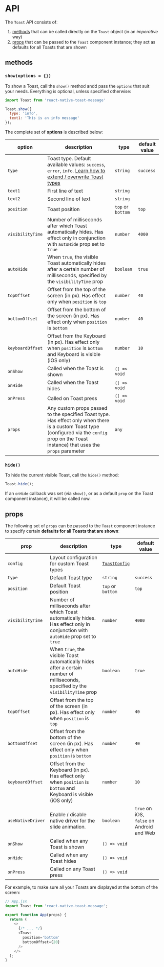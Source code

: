 # API

The `Toast` API consists of:

1. [methods](#methods) that can be called directly on the `Toast` object (in an _imperative_ way)
1. [props](#props) that can be passed to the `Toast` component instance; they act as defaults for all Toasts that are shown

## methods

### `show(options = {})`

To show a Toast, call the `show()` method andd pass the `options` that suit your needs. Everything is optional, unless specified otherwise:

```js
import Toast from 'react-native-toast-message'

Toast.show({
  type: 'info',
  text1: 'This is an info message'
});
```

The complete set of **options** is described below:

| option           | description                                                                                                                                                                                     | type              | default value |
| ---------------- | ----------------------------------------------------------------------------------------------------------------------------------------------------------------------------------------------- | ----------------- | ------------- |
| `type`           | Toast type. Default available values: `success`, `error`, `info`. [Learn how to extend / overwrite Toast types](./custom-layouts.md)                                                            | `string`          | `success`     |
| `text1`          | First line of text                                                                                                                                                                              | `string`          |               |
| `text2`          | Second line of text                                                                                                                                                                             | `string`          |               |
| `position`       | Toast position                                                                                                                                                                                  | `top` or `bottom` | `top`         |
| `visibilityTime` | Number of milliseconds after which Toast automatically hides. Has effect only in conjunction with `autoHide` prop set to `true`                                                                 | `number`          | `4000`        |
| `autoHide`       | When `true`, the visible Toast automatically hides after a certain number of milliseconds, specified by the `visibilityTime` prop                                                               | `boolean`         | `true`        |
| `topOffset`      | Offset from the top of the screen (in px). Has effect only when `position` is `top`                                                                                                             | `number`          | `40`          |
| `bottomOffset`   | Offset from the bottom of the screen (in px). Has effect only when `position` is `bottom`                                                                                                       | `number`          | `40`          |
| `keyboardOffset` | Offset from the Keyboard (in px). Has effect only when `position` is `bottom` and Keyboard is visible (iOS only)                                                                                | `number`          | `10`          |
| `onShow`         | Called when the Toast is shown                                                                                                                                                                  | `() => void`      |               |
| `onHide`         | Called when the Toast hides                                                                                                                                                                     | `() => void`      |               |
| `onPress`        | Called on Toast press                                                                                                                                                                           | `() => void`      |               |
| `props`          | Any custom props passed to the specified Toast type. Has effect only when there is a custom Toast type (configured via the `config` prop on the Toast instance) that uses the `props` parameter | `any`             |               |

### `hide()`

To hide the current visible Toast, call the `hide()` method:

```js
Toast.hide();
```

If an `onHide` callback was set (via `show()`, or as a default `prop` on the Toast component instance), it will be called now.

## props

The following set of `props` can be passed to the `Toast` component instance to specify certain **defaults for all Toasts that are shown**:

| prop              | description                                                                                                                       | type                                   | default value                             |
| ----------------- | --------------------------------------------------------------------------------------------------------------------------------- | -------------------------------------- | ----------------------------------------- |
| `config`          | Layout configuration for custom Toast types                                                                                       | [`ToastConfig`](../src/types/index.ts) |                                           |
| `type`            | Default Toast type                                                                                                                | `string`                               | `success`                                 |
| `position`        | Default Toast position                                                                                                            | `top` or `bottom`                      | `top`                                     |
| `visibilityTime`  | Number of milliseconds after which Toast automatically hides. Has effect only in conjunction with `autoHide` prop set to `true`   | `number`                               | `4000`                                    |
| `autoHide`        | When `true`, the visible Toast automatically hides after a certain number of milliseconds, specified by the `visibilityTime` prop | `boolean`                              | `true`                                    |
| `topOffset`       | Offset from the top of the screen (in px). Has effect only when `position` is `top`                                               | `number`                               | `40`                                      |
| `bottomOffset`    | Offset from the bottom of the screen (in px). Has effect only when `position` is `bottom`                                         | `number`                               | `40`                                      |
| `keyboardOffset`  | Offset from the Keyboard (in px). Has effect only when `position` is `bottom` and Keyboard is visible (iOS only)                  | `number`                               | `10`                                      |
| `useNativeDriver` | Enable / disable native driver for the slide animation.                                                                           | `boolean`                              | `true` on iOS, `false` on Android and Web |
| `onShow`          | Called when any Toast is shown                                                                                                    | `() => void`                           |                                           |
| `onHide`          | Called when any Toast hides                                                                                                       | `() => void`                           |                                           |
| `onPress`         | Called on any Toast press                                                                                                         | `() => void`                           |                                           |

For example, to make sure all your Toasts are displayed at the bottom of the screen:

```js
// App.jsx
import Toast from 'react-native-toast-message';

export function App(props) {
  return (
    <>
      {/* ... */}
      <Toast
        position='bottom'
        bottomOffset={20}
      />
    </>
  );
}
```
